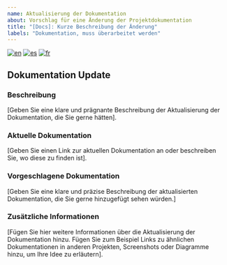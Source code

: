 ```yaml
---
name: Aktualisierung der Dokumentation
about: Vorschlag für eine Änderung der Projektdokumentation
title: "[Docs]: Kurze Beschreibung der Änderung"
labels: "Dokumentation, muss überarbeitet werden"
---
```


<!--
Mehrsprachige documentation_update-Unterstützung
-->

[![en](https://img.shields.io/badge/lang-en-red.svg)](documentation_update.md)
[![es](https://img.shields.io/badge/lang-es-yellow.svg)](documentation_update.es.md)
[![fr](https://img.shields.io/badge/lang-fr-blue.svg)](documentation_update.fr.md)

## Dokumentation Update

### Beschreibung

[Geben Sie eine klare und prägnante Beschreibung der Aktualisierung der Dokumentation, die Sie gerne hätten].

### Aktuelle Dokumentation

[Geben Sie einen Link zur aktuellen Dokumentation an oder beschreiben Sie, wo diese zu finden ist].

### Vorgeschlagene Dokumentation

[Geben Sie eine klare und präzise Beschreibung der aktualisierten Dokumentation, die Sie gerne hinzugefügt sehen würden.]

### Zusätzliche Informationen

[Fügen Sie hier weitere Informationen über die Aktualisierung der Dokumentation hinzu. Fügen Sie zum Beispiel Links zu ähnlichen Dokumentationen in anderen Projekten, Screenshots oder Diagramme hinzu, um Ihre Idee zu erläutern].

